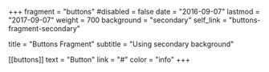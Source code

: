 +++
fragment = "buttons"
#disabled = false
date = "2016-09-07"
lastmod = "2017-09-07"
weight = 700
background = "secondary"
self_link = "buttons-fragment-secondary"

title = "Buttons Fragment"
subtitle = "Using secondary background"

[[buttons]]
  text = "Button"
  link = "#"
  color = "info"
+++
